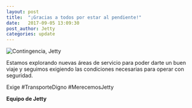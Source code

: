 ```yaml
---
layout: post
title:  "¡Gracias a todos por estar al pendiente!"
date:   2017-09-05 13:09:30
post_author: Jetty
categories: update
---
```

![Contingencia, Jetty]({{site.baseurl}}/imgs-blog/map-jetty.jpg)

Estamos explorando nuevas áreas de servicio para poder darte un buen viaje y seguimos exigiendo las condiciones necesarias para operar con seguridad.

Exige #TransporteDigno #MerecemosJetty

<b>Equipo de Jetty</b>